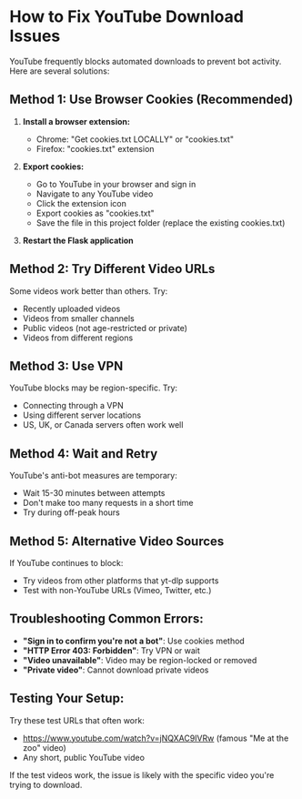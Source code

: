 # How to Fix YouTube Download Issues

YouTube frequently blocks automated downloads to prevent bot activity. Here are several solutions:

## Method 1: Use Browser Cookies (Recommended)

1. **Install a browser extension:**
   - Chrome: "Get cookies.txt LOCALLY" or "cookies.txt"
   - Firefox: "cookies.txt" extension

2. **Export cookies:**
   - Go to YouTube in your browser and sign in
   - Navigate to any YouTube video
   - Click the extension icon
   - Export cookies as "cookies.txt"
   - Save the file in this project folder (replace the existing cookies.txt)

3. **Restart the Flask application**

## Method 2: Try Different Video URLs

Some videos work better than others. Try:
- Recently uploaded videos
- Videos from smaller channels
- Public videos (not age-restricted or private)
- Videos from different regions

## Method 3: Use VPN

YouTube blocks may be region-specific. Try:
- Connecting through a VPN
- Using different server locations
- US, UK, or Canada servers often work well

## Method 4: Wait and Retry

YouTube's anti-bot measures are temporary:
- Wait 15-30 minutes between attempts
- Don't make too many requests in a short time
- Try during off-peak hours

## Method 5: Alternative Video Sources

If YouTube continues to block:
- Try videos from other platforms that yt-dlp supports
- Test with non-YouTube URLs (Vimeo, Twitter, etc.)

## Troubleshooting Common Errors:

- **"Sign in to confirm you're not a bot"**: Use cookies method
- **"HTTP Error 403: Forbidden"**: Try VPN or wait
- **"Video unavailable"**: Video may be region-locked or removed
- **"Private video"**: Cannot download private videos

## Testing Your Setup:

Try these test URLs that often work:
- https://www.youtube.com/watch?v=jNQXAC9IVRw (famous "Me at the zoo" video)
- Any short, public YouTube video

If the test videos work, the issue is likely with the specific video you're trying to download.

